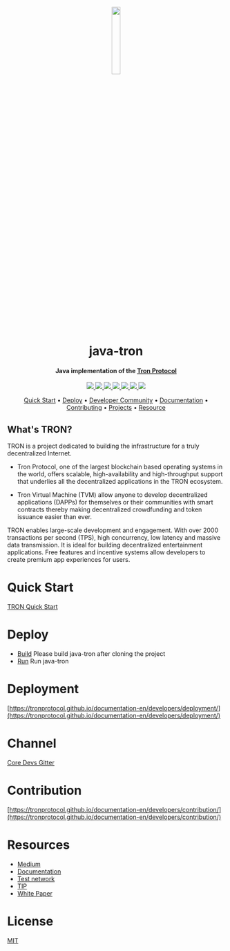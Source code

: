 <h1 align="center">
  <br>
  <img width=20% src="https://github.com/tronprotocol/wiki/blob/master/images/java-tron.jpg?raw=true">
  <br>
  java-tron
  <br>
</h1>

<h4 align="center">
  Java implementation of the <a href="https://tron.network">Tron Protocol</a>
</h4>


<p align="center">
  <a href="https://discord.gg/GsRgsTD">
    <img src="https://img.shields.io/badge/chat-on%20discord-brightgreen.svg">
  </a>
    
  <a href="https://travis-ci.org/tronprotocol/java-tron">
    <img src="https://travis-ci.org/tronprotocol/java-tron.svg?branch=develop">
  </a>
  
  <a href="https://codecov.io/gh/tronprotocol/java-tron">
    <img src="https://codecov.io/gh/tronprotocol/java-tron/branch/develop/graph/badge.svg" />
  </a>
  
  <a href="https://github.com/tronprotocol/java-tron/issues">
    <img src="https://img.shields.io/github/issues/tronprotocol/java-tron.svg">
  </a>
  
  <a href="https://github.com/tronprotocol/java-tron/pulls">
    <img src="https://img.shields.io/github/issues-pr/tronprotocol/java-tron.svg">
  </a>
  
  <a href="https://github.com/tronprotocol/java-tron/graphs/contributors"> 
    <img src="https://img.shields.io/github/contributors/tronprotocol/java-tron.svg">
  </a>
  
  <a href="LICENSE">
    <img src="https://img.shields.io/github/license/tronprotocol/java-tron.svg">
  </a>
</p>

<p align="center">
  <a href="#quick-start">Quick Start</a> •
  <a href="#deploy">Deploy</a> •
  <a href="#developer-community">Developer Community</a> •
  <a href="http://developers.tron.network">Documentation</a> •
  <a href="#contributing">Contributing</a> •
  <a href="#projects">Projects</a> •
  <a href="#resource">Resource</a>
</p>

## What's TRON?

TRON is a project dedicated to building the infrastructure for a truly decentralized Internet.    


* Tron Protocol, one of the largest blockchain based operating systems in the world, offers scalable, high-availability and high-throughput support that underlies all the decentralized applications in the TRON ecosystem. 

* Tron Virtual Machine (TVM) allow anyone to develop decentralized applications (DAPPs) for themselves or their communities with smart contracts thereby making decentralized crowdfunding and token issuance easier than ever.

TRON enables large-scale development and engagement. With over 2000 transactions per second (TPS), high concurrency, low latency and massive data transmission. It is ideal for building decentralized entertainment applications. Free features and incentive systems allow developers to create premium app experiences for users.

# Quick Start

[TRON Quick Start](./quickstart.md)

# Deploy
* [Build](./build.md) Please build java-tron after cloning the project  
* [Run](./run.md) Run java-tron  

# Deployment
[https://tronprotocol.github.io/documentation-en/developers/deployment/](https://tronprotocol.github.io/documentation-en/developers/deployment/)  

# Channel
[Core Devs Gitter](https://gitter.im/tronprotocol/allcoredev)

# Contribution
[https://tronprotocol.github.io/documentation-en/developers/contribution/](https://tronprotocol.github.io/documentation-en/developers/contribution/)

# Resources
* [Medium](https://medium.com/@coredevs)
* [Documentation](https://tronprotocol.github.io/documentation-en/introduction/)
* [Test network](http://nileex.io/)
* [TIP](https://github.com/tronprotocol/tips)
* [White Paper](https://tron.network/resources?lng=&name=1)

# License
[MIT](https://github.com/tronprotocol/java-tron/blob/master/LICENSE)
